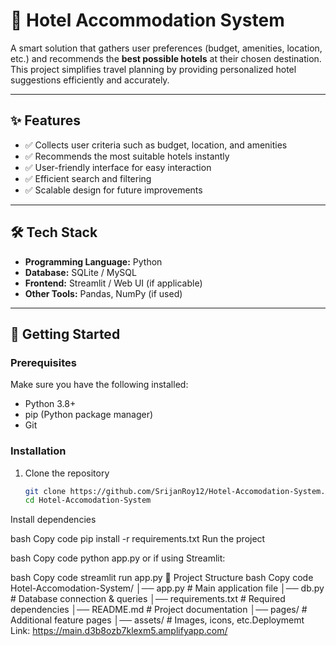 # 🏨 Hotel Accommodation System  

A smart solution that gathers user preferences (budget, amenities, location, etc.) and recommends the **best possible hotels** at their chosen destination. This project simplifies travel planning by providing personalized hotel suggestions efficiently and accurately.  

---

## ✨ Features  
- ✅ Collects user criteria such as budget, location, and amenities  
- ✅ Recommends the most suitable hotels instantly  
- ✅ User-friendly interface for easy interaction  
- ✅ Efficient search and filtering  
- ✅ Scalable design for future improvements  

---

## 🛠️ Tech Stack  
- **Programming Language:** Python  
- **Database:** SQLite / MySQL  
- **Frontend:** Streamlit / Web UI (if applicable)  
- **Other Tools:** Pandas, NumPy (if used)  

---

## 🚀 Getting Started  

### Prerequisites  
Make sure you have the following installed:  
- Python 3.8+  
- pip (Python package manager)  
- Git  

### Installation  
1. Clone the repository  
   ```bash
   git clone https://github.com/SrijanRoy12/Hotel-Accomodation-System.git
   cd Hotel-Accomodation-System
Install dependencies

bash
Copy code
pip install -r requirements.txt
Run the project

bash
Copy code
python app.py
or if using Streamlit:

bash
Copy code
streamlit run app.py
📌 Project Structure
bash
Copy code
Hotel-Accomodation-System/
│── app.py                # Main application file
│── db.py                 # Database connection & queries
│── requirements.txt      # Required dependencies
│── README.md             # Project documentation
│── pages/                # Additional feature pages
│── assets/               # Images, icons, etc.Deploymemt Link:
https://main.d3b8ozb7klexm5.amplifyapp.com/

